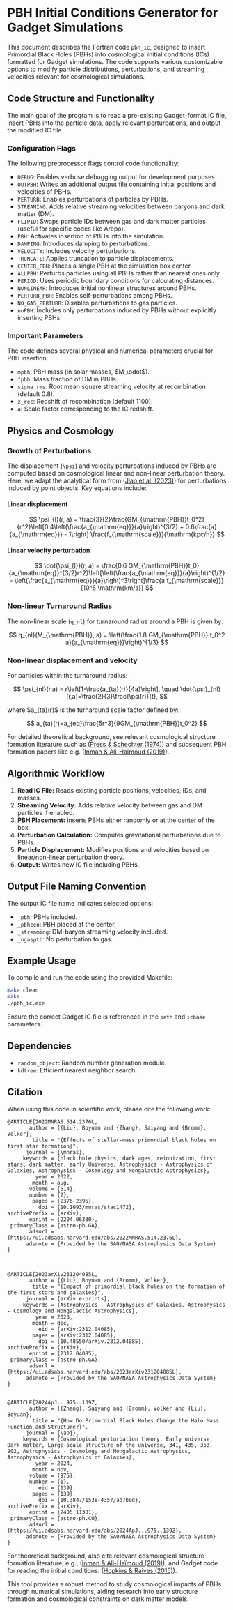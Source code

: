 # PBH Initial Conditions Generator for Gadget Simulations

This document describes the Fortran code `pbh_ic`, designed to insert Primordial Black Holes (PBHs) into cosmological initial conditions (ICs) formatted for Gadget simulations. The code supports various customizable options to modify particle distributions, perturbations, and streaming velocities relevant for cosmological simulations.

## Code Structure and Functionality

The main goal of the program is to read a pre-existing Gadget-format IC file, insert PBHs into the particle data, apply relevant perturbations, and output the modified IC file.

### Configuration Flags

The following preprocessor flags control code functionality:

* `DEBUG`: Enables verbose debugging output for development purposes.
* `OUTPBH`: Writes an additional output file containing initial positions and velocities of PBHs.
* `PERTURB`: Enables perturbations of particles by PBHs.
* `STREAMING`: Adds relative streaming velocities between baryons and dark matter (DM).
* `FLIPID`: Swaps particle IDs between gas and dark matter particles (useful for specific codes like Arepo).
* `PBH`: Activates insertion of PBHs into the simulation.
* `DAMPING`: Introduces damping to perturbations.
* `VELOCITY`: Includes velocity perturbations.
* `TRUNCATE`: Applies truncation to particle displacements.
* `CENTER_PBH`: Places a single PBH at the simulation box center.
* `ALLPBH`: Perturbs particles using all PBHs rather than nearest ones only.
* `PERIOD`: Uses periodic boundary conditions for calculating distances.
* `NONLINEAR`: Introduces initial nonlinear structures around PBHs.
* `PERTURB_PBH`: Enables self-perturbations among PBHs.
* `NO_GAS_PERTURB`: Disables perturbations to gas particles.
* `noPBH`: Includes only perturbations induced by PBHs without explicitly inserting PBHs.

### Important Parameters

The code defines several physical and numerical parameters crucial for PBH insertion:

* `mpbh`: PBH mass (in solar masses, \$M\_\odot\$).
* `fpbh`: Mass fraction of DM in PBHs.
* `sigma_rms`: Root mean square streaming velocity at recombination (default 0.8).
* `z_rec`: Redshift of recombination (default 1100).
* `a`: Scale factor corresponding to the IC redshift.

## Physics and Cosmology

### Growth of Perturbations

The displacement (`\psi`) and velocity perturbations induced by PBHs are computed based on cosmological linear and non-linear perturbation theory. Here, we adapt the analytical form from ([Jiao et al. (2023)](https://ui.adsabs.harvard.edu/abs/2023PhRvD.108d3510J)) for perturbations induced by point objects. Key equations include:

#### Linear displacement

$$
\psi_{l}(r, a) = \frac{3}{2}\frac{GM_{\mathrm{PBH}}t_0^2}{r^2}\left[0.4\left(\frac{a_{\mathrm{eq}}}{a}\right)^{3/2} + 0.6\frac{a}{a_{\mathrm{eq}}} - 1\right] \frac{f_{\mathrm{scale}}}{\mathrm{kpc/h}}
$$

#### Linear velocity perturbation

$$
\dot{\psi_{l}}(r, a) = \frac{0.6 GM_{\mathrm{PBH}}t_0}{a_{\mathrm{eq}}^{3/2}r^2}\left[\left(\frac{a_{\mathrm{eq}}}{a}\right)^{1/2} - \left(\frac{a_{\mathrm{eq}}}{a}\right)^3\right]\frac{a f_{\mathrm{scale}}}{10^5 \mathrm{km/s}}
$$

### Non-linear Turnaround Radius

The non-linear scale (`q_nl`) for turnaround radius around a PBH is given by:

$$
q_{nl}(M_{\mathrm{PBH}}, a) = \left(\frac{1.8 GM_{\mathrm{PBH}} t_0^2 a}{a_{\mathrm{eq}}}\right)^{1/3}
$$

### Non-linear displacement and velocity

For particles within the turnaround radius:

$$
\psi_{nl}(r,a) = r\left[1-\frac{a_{ta}(r)}{4a}\right], \quad \dot{\psi}_{nl}(r,a)=\frac{2}{3}\frac{\psi(r)}{t},
$$

where \$a\_{ta}(r)\$ is the turnaround scale factor defined by:

$$
a_{ta}(r)=a_{eq}\frac{5r^3}{9GM_{\mathrm{PBH}}t_0^2}
$$

For detailed theoretical background, see relevant cosmological structure formation literature such as ([Press & Schechter (1974)](https://ui.adsabs.harvard.edu/abs/1974ApJ...187..425P)) and subsequent PBH formation papers like e.g. ([Inman & Ali-Haïmoud (2019)](https://ui.adsabs.harvard.edu/abs/2019PhRvD.100h3528I)).

## Algorithmic Workflow

1. **Read IC File:** Reads existing particle positions, velocities, IDs, and masses.
2. **Streaming Velocity:** Adds relative velocity between gas and DM particles if enabled.
3. **PBH Placement:** Inserts PBHs either randomly or at the center of the box.
4. **Perturbation Calculation:** Computes gravitational perturbations due to PBHs.
5. **Particle Displacement:** Modifies positions and velocities based on linear/non-linear perturbation theory.
6. **Output:** Writes new IC file including PBHs.

## Output File Naming Convention

The output IC file name indicates selected options:

* `_pbh`: PBHs included.
* `_pbhcen`: PBH placed at the center.
* `_streaming`: DM-baryon streaming velocity included.
* `_ngasptb`: No perturbation to gas.

## Example Usage

To compile and run the code using the provided Makefile:

```bash
make clean
make
./pbh_ic.exe
```

Ensure the correct Gadget IC file is referenced in the `path` and `icbase` parameters.

## Dependencies

* `random_object`: Random number generation module.
* `kdtree`: Efficient nearest neighbor search.

## Citation

When using this code in scientific work, please cite the following work:

```
@ARTICLE{2022MNRAS.514.2376L,
       author = {{Liu}, Boyuan and {Zhang}, Saiyang and {Bromm}, Volker},
        title = "{Effects of stellar-mass primordial black holes on first star formation}",
      journal = {\mnras},
     keywords = {black hole physics, dark ages, reionization, first stars, dark matter, early Universe, Astrophysics - Astrophysics of Galaxies, Astrophysics - Cosmology and Nongalactic Astrophysics},
         year = 2022,
        month = aug,
       volume = {514},
       number = {2},
        pages = {2376-2396},
          doi = {10.1093/mnras/stac1472},
archivePrefix = {arXiv},
       eprint = {2204.06330},
 primaryClass = {astro-ph.GA},
       adsurl = {https://ui.adsabs.harvard.edu/abs/2022MNRAS.514.2376L},
      adsnote = {Provided by the SAO/NASA Astrophysics Data System}
}



@ARTICLE{2023arXiv231204085L,
       author = {{Liu}, Boyuan and {Bromm}, Volker},
        title = "{Impact of primordial black holes on the formation of the first stars and galaxies}",
      journal = {arXiv e-prints},
     keywords = {Astrophysics - Astrophysics of Galaxies, Astrophysics - Cosmology and Nongalactic Astrophysics},
         year = 2023,
        month = dec,
          eid = {arXiv:2312.04085},
        pages = {arXiv:2312.04085},
          doi = {10.48550/arXiv.2312.04085},
archivePrefix = {arXiv},
       eprint = {2312.04085},
 primaryClass = {astro-ph.GA},
       adsurl = {https://ui.adsabs.harvard.edu/abs/2023arXiv231204085L},
      adsnote = {Provided by the SAO/NASA Astrophysics Data System}
}


@ARTICLE{2024ApJ...975..139Z,
       author = {{Zhang}, Saiyang and {Bromm}, Volker and {Liu}, Boyuan},
        title = "{How Do Primordial Black Holes Change the Halo Mass Function and Structure?}",
      journal = {\apj},
     keywords = {Cosmological perturbation theory, Early universe, Dark matter, Large-scale structure of the universe, 341, 435, 353, 902, Astrophysics - Cosmology and Nongalactic Astrophysics, Astrophysics - Astrophysics of Galaxies},
         year = 2024,
        month = nov,
       volume = {975},
       number = {1},
          eid = {139},
        pages = {139},
          doi = {10.3847/1538-4357/ad7b0d},
archivePrefix = {arXiv},
       eprint = {2405.11381},
 primaryClass = {astro-ph.CO},
       adsurl = {https://ui.adsabs.harvard.edu/abs/2024ApJ...975..139Z},
      adsnote = {Provided by the SAO/NASA Astrophysics Data System}
}
```



For theoretical background, also cite relevant cosmological structure formation literature, e.g., ([Inman & Ali-Haïmoud (2019)](https://ui.adsabs.harvard.edu/abs/2019PhRvD.100h3528I)), and Gadget code for reading the initial conditions: ([Hopkins & Raives (2015)](https://ui.adsabs.harvard.edu/abs/2016MNRAS.455...51H)).

This tool provides a robust method to study cosmological impacts of PBHs through numerical simulations, aiding research into early structure formation and cosmological constraints on dark matter models.
